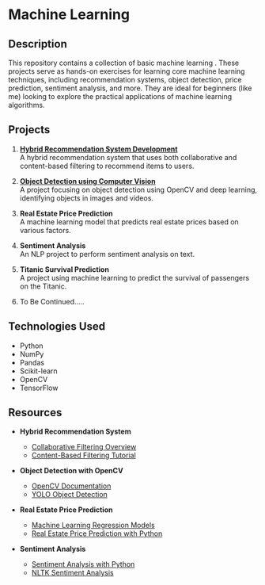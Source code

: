 # Machine Learning 

## Description
This repository contains a collection of basic machine learning . These projects serve as hands-on exercises for learning core machine learning techniques, including recommendation systems, object detection, price prediction, sentiment analysis, and more. They are ideal for beginners (like me) looking to explore the practical applications of machine learning algorithms.

## Projects

1. **[Hybrid Recommendation System Development](https://github.com/SahashRaee/Projects/tree/main/Hybrid%20Recommendation_System_Development)**  
   A hybrid recommendation system that uses both collaborative and content-based filtering to recommend items to users.

2. **[Object Detection using Computer Vision](https://github.com/SahashRaee/Projects/tree/main/Object_Detection_using_cv)**  
   A project focusing on object detection using OpenCV and deep learning, identifying objects in images and videos.

3. **Real Estate Price Prediction**  
   A machine learning model that predicts real estate prices based on various factors.

4. **Sentiment Analysis**  
   An NLP project to perform sentiment analysis on text.

5. **Titanic Survival Prediction**  
   A project using machine learning to predict the survival of passengers on the Titanic.
   
5. To Be Continued.....


## Technologies Used
- Python
- NumPy
- Pandas
- Scikit-learn
- OpenCV
- TensorFlow 



## Resources
- **Hybrid Recommendation System**  
   - [Collaborative Filtering Overview](https://www.researchgate.net/publication/288369223_Research_on_collaborative_filtering_algorithms)  
   - [Content-Based Filtering Tutorial](https://www.geeksforgeeks.org/content-based-filtering-recommendation-system/)
  
- **Object Detection with OpenCV**  
   - [OpenCV Documentation](https://docs.opencv.org/4.x/d9/df8/tutorial_root.html)  
   - [YOLO Object Detection](https://pjreddie.com/darknet/yolo/)

- **Real Estate Price Prediction**  
   - [Machine Learning Regression Models](https://scikit-learn.org/stable/supervised_learning.html#regression)  
   - [Real Estate Price Prediction with Python](https://towardsdatascience.com/real-estate-price-prediction-using-python-df7ac4b64c88)

- **Sentiment Analysis**  
   - [Sentiment Analysis with Python](https://realpython.com/sentiment-analysis-python/)
   - [NLTK Sentiment Analysis](https://www.nltk.org/howto/sentiment.html)


